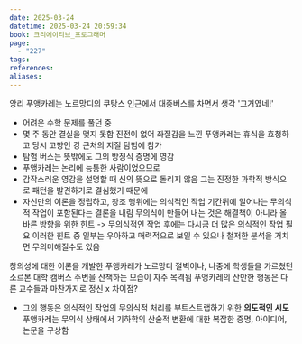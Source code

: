 ```yaml
---
date: 2025-03-24
datetime: 2025-03-24 20:59:34
book: 크리에이티브_프로그래머
page:
  - "227"
tags: 
references: 
aliases:
---
```

앙리 푸앵카레는 노르망디의 쿠탕스 인근에서 대중버스를 차면서 생각 '그거였네!'
- 어려운 수학 문제를 풀던 중
- 몇 주 동안 결실을 맺지 못함
진전이 없어 좌절감을 느낀 푸앵카레는 휴식을 효청하고 당시 고향인 캉 근처의 지질 탐험에 참가
- 탐험 버스는 뜻밖에도 그의 방정식 증명에 영감
- 푸앵카레는 논리에 능통한 사람이었으므로
- 갑작스러운 영감을 설명할 때 신의 뜻으로 돌리지 않음
그는 진정한 과학적 방식으로 패턴을 발견하기로 결심했기 때문에
- 자신만의 이론을 정립하고, 창조 행위에는 의식적인 작업 기간뒤에 일어나는 무의식적 작업이 포함된다는 결론을 내림
무의식이 만들어 내는 것은 해결책이 아니라 올바른 방향을 위한 힌트 -> 무의식적인 작업 후에는 다시금 더 많은 의식적인 작업 필요
이러한 힌트 중 일부는 우아하고 매력적으로 보일 수 있으나 철저한 분석을 거치면 무의미해질수도 있음

창의성에 대한 이론을 개발한 푸앵카레가
노르망디 절벽이나, 나중에 학생들을 가르쳤던 소르본 대학 캠버스 주변을 산책하는 모습이 자주 목격됨
푸앵카레의 산만한 행동은 다른 교수들과 마찬가지로 정신 x
차이점?
- 그의 행동은 의식적인 작업의 무의식적 처리를 부트스트랩하기 위한 **의도적인 시도**
푸앵카레는 무의식 상태에서 기하학의 산술적 변환에 대한 복잡한 증명, 아이디어, 논문을 구상함